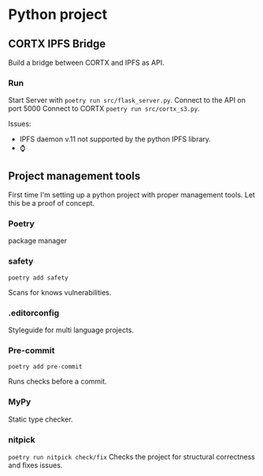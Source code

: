 # Python project

## CORTX IPFS Bridge

Build a bridge between CORTX and IPFS as API.

### Run

Start Server with `poetry run src/flask_server.py`. Connect to the API on port 5000
Connect to CORTX `poetry run src/cortx_s3.py`.

Issues:

- IPFS daemon v.11 not supported by the python IPFS library.
- ⌚

## Project management tools

First time I'm setting up a python project with proper management tools. Let this be a proof of concept.

### Poetry

package manager

### safety

`poetry add safety`

Scans for knows vulnerabilities.

### .editorconfig

Styleguide for multi language projects.

### Pre-commit

`poetry add pre-commit`

Runs checks before a commit.

### MyPy

Static type checker.

### nitpick

`poetry run nitpick check/fix`
Checks the project for structural correctness and fixes issues.

